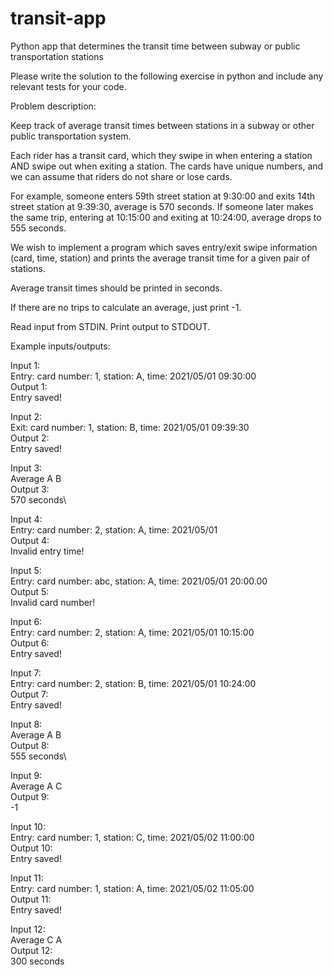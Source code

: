 # transit-app
Python app that determines the transit time between subway or public transportation stations


Please write the solution to the following exercise in python and include any relevant tests for your code.

Problem description:

Keep track of average transit times between stations in a subway or other public transportation system.

Each rider has a transit card, which they swipe in when entering a station AND swipe out when exiting a station. The cards have unique numbers, and we can assume that riders do not share or lose cards.

For example, someone enters 59th street station at 9:30:00 and exits 14th street station at 9:39:30, average is 570 seconds. If someone later makes the same trip, entering at 10:15:00 and exiting at 10:24:00, average drops to 555 seconds.

We wish to implement a program which saves entry/exit swipe information (card, time, station) and prints the average transit time for a given pair of stations.

Average transit times should be printed in seconds.

If there are no trips to calculate an average, just print -1.

Read input from STDIN. Print output to STDOUT.


Example inputs/outputs:

Input 1: \
Entry: card number: 1, station: A, time: 2021/05/01 09:30:00\
Output 1:\
Entry saved!

Input 2:\
Exit: card number: 1, station: B, time: 2021/05/01 09:39:30\
Output 2:\
Entry saved!

Input 3:\
Average A B\
Output 3:\
570 seconds\

Input 4:\
Entry: card number: 2, station: A, time: 2021/05/01 \
Output 4:\
Invalid entry time!

Input 5:\
Entry: card number: abc, station: A, time: 2021/05/01 20:00.00\
Output 5:\
Invalid card number!

Input 6:\
Entry: card number: 2, station: A, time: 2021/05/01 10:15:00\
Output 6:\
Entry saved!

Input 7:\
Entry: card number: 2, station: B, time: 2021/05/01 10:24:00\
Output 7:\
Entry saved!

Input 8:\
Average A B\
Output 8:\
555 seconds\

Input 9:\
Average A C\
Output 9:\
-1

Input 10:\
Entry: card number: 1, station: C, time: 2021/05/02 11:00:00\
Output 10:\
Entry saved!

Input 11:\
Entry: card number: 1, station: A, time: 2021/05/02 11:05:00\
Output 11:\
Entry saved!

Input 12:\
Average C A\
Output 12:\
300 seconds
